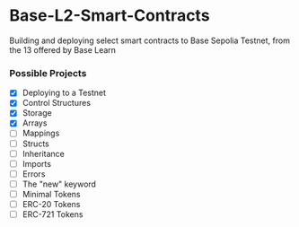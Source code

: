 # Base-L2-Smart-Contracts
Building and deploying select smart contracts to Base Sepolia Testnet, from the 13 offered by Base Learn

### Possible Projects
- [x] Deploying to a Testnet
- [x] Control Structures
- [x] Storage
- [x] Arrays
- [ ] Mappings
- [ ] Structs
- [ ] Inheritance
- [ ] Imports
- [ ] Errors
- [ ] The "new" keyword
- [ ] Minimal Tokens
- [ ] ERC-20 Tokens
- [ ] ERC-721 Tokens
